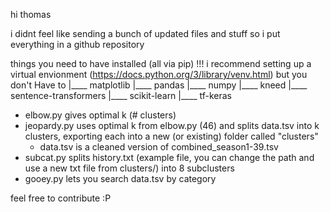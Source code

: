 hi thomas

i didnt feel like sending a bunch of updated files and stuff so i put everything in a github repository

things you need to have installed (all via pip)
!!! i recommend setting up a virtual envionment (https://docs.python.org/3/library/venv.html) but you don't Have to
|____ matplotlib
|____ pandas
|____ numpy
|____ kneed
|____ sentence-transformers
|____ scikit-learn
|____ tf-keras

- elbow.py gives optimal k (# clusters)
- jeopardy.py uses optimal k from elbow.py (46) and splits data.tsv into k clusters, exporting each into a new (or existing) folder called "clusters"
    - data.tsv is a cleaned version of combined_season1-39.tsv
- subcat.py splits history.txt (example file, you can change the path and use a new txt file from clusters/) into 8 subclusters
- gooey.py lets you search data.tsv by category

feel free to contribute :P